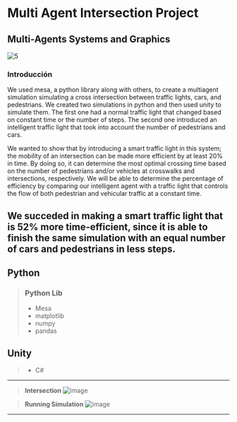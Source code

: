 # **Multi Agent Intersection Project**

## Multi-Agents Systems and Graphics

![5](https://github.com/themanfred/multiAgentSimulation/assets/42932766/03198012-1835-46b0-9a98-7206a0f2c2ba)


### Introducción

We used mesa, a python library along with others, to create a multiagent simulation simulating a cross intersection between traffic lights, cars, and pedestrians. We created two simulations in python and then used unity to simulate them. The first one had a normal traffic light that changed based on constant time or the number of steps. The second one introduced an intelligent traffic light that took into account the number of pedestrians and cars.

We wanted to show that by introducing a smart traffic light in this system; the mobility of an intersection can be made more efficient by at least 20% in time. By doing so, it can determine the most optimal crossing time based on the number of pedestrians and/or vehicles at crosswalks and intersections, respectively. We will be able to determine the percentage of efficiency by comparing our intelligent agent with a traffic light that controls the flow of both pedestrian and vehicular traffic at a constant time.

We succeded in making a smart traffic light that is 52% more time-efficient, since it is able to finish the same simulation with an equal number of cars and pedestrians in less steps.
--- 


## **Python**
> ### Python Lib
> - Mesa
> - matplotlib
> - numpy
> - pandas

## **Unity**
> - C#


---


> **Intersection**
> ![image](https://res.cloudinary.com/dxzqahpnn/image/upload/v1663679993/traffic_kjt4xi.png)

> **Running Simulation**
> ![image](https://res.cloudinary.com/dxzqahpnn/image/upload/v1663680531/RunningSim_gpyl3f.png)


---

